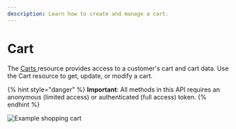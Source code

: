 ```yaml
---
description: Learn how to create and manage a cart.
---
```


# Cart

The [Carts ](https://www.digitalriver.com/docs/commerce-api-reference/#tag/Carts)resource provides access to a customer's cart and cart data. Use the Cart resource to get, update, or modify a cart.

{% hint style="danger" %}
**Important**: All methods in this API requires an anonymous (limited access) or authenticated (full access) token.
{% endhint %}

![Example shopping cart ](../.gitbook/assets/2a56cbc-Digital\_River\_Demo\_Online\_Store\_Checkout\_cart.png)
